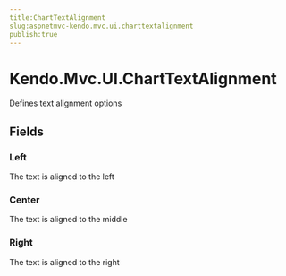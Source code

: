 ```yaml
---
title:ChartTextAlignment
slug:aspnetmvc-kendo.mvc.ui.charttextalignment
publish:true
---
```


# Kendo.Mvc.UI.ChartTextAlignment
Defines text alignment options

## Fields
### Left
The text is aligned to the left
### Center
The text is aligned to the middle
### Right
The text is aligned to the right




